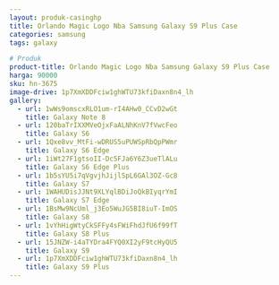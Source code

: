 ```yaml
---
layout: produk-casinghp
title: Orlando Magic Logo Nba Samsung Galaxy S9 Plus Case
categories: samsung
tags: galaxy

# Produk
product-title: Orlando Magic Logo Nba Samsung Galaxy S9 Plus Case
harga: 90000
sku: hn-3675
image-drive: 1p7XmXDDFciw1ghWTU73kfiDaxn8n4_lh
gallery:
  - url: 1wWs9omscxRLO1um-rI4AHw0_CCvD2wGt
    title: Galaxy Note 8
  - url: 120baTrIXXMVeOjxFaALNhKnV7fVwcFeo
    title: Galaxy S6
  - url: 1Qxe8vv_MtFi-wDRUS5uPUWSpRbQpPWmr
    title: Galaxy S6 Edge
  - url: 1iWt27F1gtsoII-Dc5FJa6Y6Z3ueTlALu
    title: Galaxy S6 Edge Plus
  - url: 1b5sYU5i7qVgvjhJijlSpL6GAl3OZ-Gc8
    title: Galaxy S7
  - url: 1WAHUDisJJNt9XLYqlBDiJoQkBIyqrYmI
    title: Galaxy S7 Edge
  - url: 1BsMw9NcUml_j3Eo5WuJG5BI8iuT-ImOS
    title: Galaxy S8
  - url: 1vYhHigWtyCkSFFy4sFWiFhdJfU6f99fT
    title: Galaxy S8 Plus
  - url: 15JNZW-i4aTYDra4FYQ0XI2yF9tcHyQU5
    title: Galaxy S9
  - url: 1p7XmXDDFciw1ghWTU73kfiDaxn8n4_lh
    title: Galaxy S9 Plus
---
```

